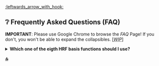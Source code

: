<a name="top">
<a href="https://github.com/compneuro-da/rsHRF/blob/update/README.md#table-of-contents">:leftwards_arrow_with_hook:</a> <br>

:grey_question: Frequently Asked Questions (FAQ)
----
__IMPORTANT__: Please use Google Chrome to browse the _FAQ_ Page! If you don't, you won't be able to expand the collapsibles. [<abbr title="Work In Progress"><i>WIP</i></abbr>]


<!-- which data to use? -- add Flowchart
1. input format: voxels, rois, signals
2. -->

<details><summary><a name="faq_bf"><b>Which one of the eigth HRF basis functions should I use?</summary><br>
  <p align="justify"></p>
</details>

<a href="#top">🔝</a>
